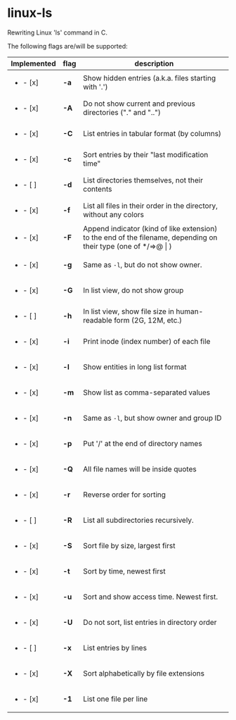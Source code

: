 # linux-ls
Rewriting Linux 'ls' command in C. 

The following flags are/will be supported:


| Implemented                | flag    | description                                                                                                     |
| -------------------------- | ------- | --------------------------------------------------------------------------------------------------------------- |
| <ul> <li>- [x] </li> </ul> | **-a** | Show hidden entries (a.k.a. files starting with '.')                                                             |
| <ul> <li>- [x] </li> </ul> | **-A** | Do not show current and previous directories ("." and "..")                                                      |
| <ul> <li>- [x] </li> </ul> | **-C** | List entries in tabular format (by columns)                                                                      |
| <ul> <li>- [x] </li> </ul> | **-c** | Sort entries by their "last modification time"                                                                   |
| <ul> <li>- [ ] </li> </ul> | **-d** | List directories themselves, not their contents                                                                  |
| <ul> <li>- [x] </li> </ul> | **-f** | List all files in their order in the directory, without any colors                                               |
| <ul> <li>- [x] </li> </ul> | **-F** | Append indicator (kind of like extension) to the end of the filename, depending on their type (one of */=>@ \| ) |
| <ul> <li>- [x] </li> </ul> | **-g** | Same as `-l`, but do not show owner.                                                                             |
| <ul> <li>- [x] </li> </ul> | **-G** | In list view, do not show group                                                                                  |
| <ul> <li>- [ ] </li> </ul> | **-h** | In list view, show file size in human-readable form (2G, 12M, etc.)                                              |
| <ul> <li>- [x] </li> </ul> | **-i** | Print inode (index number) of each file                                                                          |
| <ul> <li>- [x] </li> </ul> | **-l** | Show entities in long list format                                                                                |
| <ul> <li>- [x] </li> </ul> | **-m** | Show list as comma-separated values                                                                              |
| <ul> <li>- [x] </li> </ul> | **-n** | Same as `-l`, but show owner and group ID                                                                        |
| <ul> <li>- [x] </li> </ul> | **-p** | Put '/' at the end of directory names                                                                            |
| <ul> <li>- [x] </li> </ul> | **-Q** | All file names will be inside quotes                                                                             |
| <ul> <li>- [x] </li> </ul> | **-r** | Reverse order for sorting                                                                                        |
| <ul> <li>- [ ] </li> </ul> | **-R** | List all subdirectories recursively.                                                                             |
| <ul> <li>- [x] </li> </ul> | **-S** | Sort file by size, largest first                                                                                 |
| <ul> <li>- [x] </li> </ul> | **-t** | Sort by time, newest first                                                                                       |
| <ul> <li>- [x] </li> </ul> | **-u** | Sort and show access time. Newest first.                                                                         |
| <ul> <li>- [x] </li> </ul> | **-U** | Do not sort, list entries in directory order                                                                     |
| <ul> <li>- [ ] </li> </ul> | **-x** | List entries by lines                                                                                            |
| <ul> <li>- [x] </li> </ul> | **-X** | Sort alphabetically by file extensions                                                                           |
| <ul> <li>- [x] </li> </ul> | **-1** | List one file per line                                                                                           |
